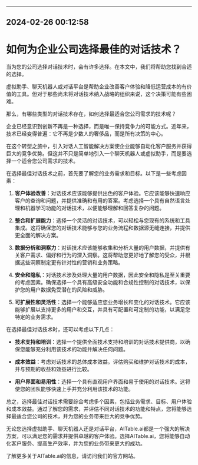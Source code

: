 

---------------------------------------------
2024-02-26 00:12:58
---------------------------------------------

# 如何为企业公司选择最佳的对话技术？

当为您的公司选择对话技术时，会有许多选择。在本文中，我们将帮助您找到合适的选择。

虚拟助手、聊天机器人或对话平台是帮助企业改善客户体验和降低运营成本的有价值的工具。但对于那些尚未将对话技术纳入战略的组织来说，这个决策可能有些困难。

那么，有哪些类型的对话技术存在，如何选择最适合您公司需求的技术呢？

企业已经意识到创新不再是一种选择，而是唯一保持竞争力的可能方式。近年来，技术已经变得普遍：它不再是少数人的奢侈品，而是所有决策的中心。

在这个转型之旅中，引入对话人工智能解决方案使企业能够自动化客户服务并获得巨大的竞争优势。但这并不只是简单地引入一个聊天机器人或虚拟助手，而是要选择一个适合您公司需求的技术。

在选择最佳对话技术之前，首先要了解您的业务需求和目标。以下是一些考虑因素：

1. **客户体验改善**：对话技术应该能够提供出色的客户体验。它应该能够快速响应客户的查询和问题，并提供准确和有用的答案。考虑选择一个具有自然语言处理和机器学习功能的对话技术，以便能够理解和回答复杂的问题。

2. **整合和扩展能力**：选择一个灵活的对话技术，可以轻松与您现有的系统和工具集成。这将确保您的对话技术能够与您的业务流程和数据源无缝连接，并提供更全面的解决方案。

3. **数据分析和洞察力**：对话技术应该能够收集和分析大量的用户数据，并提供有关客户需求、偏好和行为的深入洞察。这将帮助您更好地了解您的受众，并根据这些洞察制定更有针对性的营销和业务策略。

4. **安全和隐私**：对话技术涉及处理大量的用户数据，因此安全和隐私是至关重要的考虑因素。确保选择一个具有高级安全功能和合规性控制的对话技术，以保护您的用户数据免受潜在的风险和威胁。

5. **可扩展性和灵活性**：选择一个能够适应您业务增长和变化的对话技术。它应该能够扩展以支持更多的用户和交互，并具有可配置和可定制的功能，以满足您特定的业务需求。

在选择最佳对话技术时，还可以考虑以下几点：

- **技术支持和培训**：选择一个提供全面技术支持和培训的对话技术提供商，以确保您能够充分利用该技术的功能并解决任何问题。

- **成本效益**：考虑对话技术的总体成本效益。评估购买和维护对话技术的成本，并与预期的收益和效益进行比较。

- **用户界面和易用性**：选择一个具有直观用户界面和易于使用的对话技术。这将使您的团队能够快速上手并充分利用该技术的功能。

总之，选择最佳对话技术需要综合考虑多个因素，包括业务需求、目标、用户体验和成本效益。通过了解您的需求，并评估不同对话技术的功能和特点，您将能够选择最适合您公司的技术，并为您的业务带来巨大的竞争优势。

无论您选择虚拟助手、聊天机器人还是对话平台，AITable.ai都是一个强大的解决方案，可以满足您的需求并提供卓越的客户体验。选择AITable.ai，您将能够自动化客户服务、提高生产效率，并为您的业务带来更大的成功。

了解更多关于AITable.ai的信息，请访问我们的官方网站。